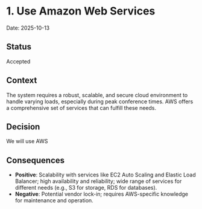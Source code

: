 # 1. Use Amazon Web Services

Date: 2025-10-13

## Status

Accepted

## Context

The system requires a robust, scalable, 
and secure cloud environment to handle varying loads, especially during peak conference times.
AWS offers a comprehensive set of services that can fulfill these needs.

## Decision

We will use AWS

## Consequences

* **Positive**: Scalability with services like EC2 Auto Scaling and Elastic Load Balancer; high availability and reliability; wide range of services for different needs (e.g., S3 for storage, RDS for databases).
* **Negative**: Potential vendor lock-in; requires AWS-specific knowledge for maintenance and operation.